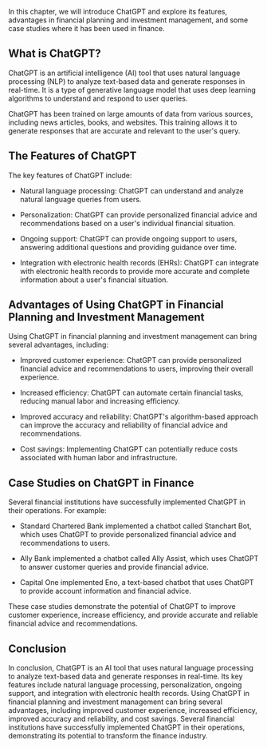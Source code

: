 
In this chapter, we will introduce ChatGPT and explore its features, advantages in financial planning and investment management, and some case studies where it has been used in finance.

What is ChatGPT?
----------------

ChatGPT is an artificial intelligence (AI) tool that uses natural language processing (NLP) to analyze text-based data and generate responses in real-time. It is a type of generative language model that uses deep learning algorithms to understand and respond to user queries.

ChatGPT has been trained on large amounts of data from various sources, including news articles, books, and websites. This training allows it to generate responses that are accurate and relevant to the user's query.

The Features of ChatGPT
-----------------------

The key features of ChatGPT include:

* Natural language processing: ChatGPT can understand and analyze natural language queries from users.

* Personalization: ChatGPT can provide personalized financial advice and recommendations based on a user's individual financial situation.

* Ongoing support: ChatGPT can provide ongoing support to users, answering additional questions and providing guidance over time.

* Integration with electronic health records (EHRs): ChatGPT can integrate with electronic health records to provide more accurate and complete information about a user's financial situation.

Advantages of Using ChatGPT in Financial Planning and Investment Management
---------------------------------------------------------------------------

Using ChatGPT in financial planning and investment management can bring several advantages, including:

* Improved customer experience: ChatGPT can provide personalized financial advice and recommendations to users, improving their overall experience.

* Increased efficiency: ChatGPT can automate certain financial tasks, reducing manual labor and increasing efficiency.

* Improved accuracy and reliability: ChatGPT's algorithm-based approach can improve the accuracy and reliability of financial advice and recommendations.

* Cost savings: Implementing ChatGPT can potentially reduce costs associated with human labor and infrastructure.

Case Studies on ChatGPT in Finance
----------------------------------

Several financial institutions have successfully implemented ChatGPT in their operations. For example:

* Standard Chartered Bank implemented a chatbot called Stanchart Bot, which uses ChatGPT to provide personalized financial advice and recommendations to users.

* Ally Bank implemented a chatbot called Ally Assist, which uses ChatGPT to answer customer queries and provide financial advice.

* Capital One implemented Eno, a text-based chatbot that uses ChatGPT to provide account information and financial advice.

These case studies demonstrate the potential of ChatGPT to improve customer experience, increase efficiency, and provide accurate and reliable financial advice and recommendations.

Conclusion
----------

In conclusion, ChatGPT is an AI tool that uses natural language processing to analyze text-based data and generate responses in real-time. Its key features include natural language processing, personalization, ongoing support, and integration with electronic health records. Using ChatGPT in financial planning and investment management can bring several advantages, including improved customer experience, increased efficiency, improved accuracy and reliability, and cost savings. Several financial institutions have successfully implemented ChatGPT in their operations, demonstrating its potential to transform the finance industry.
